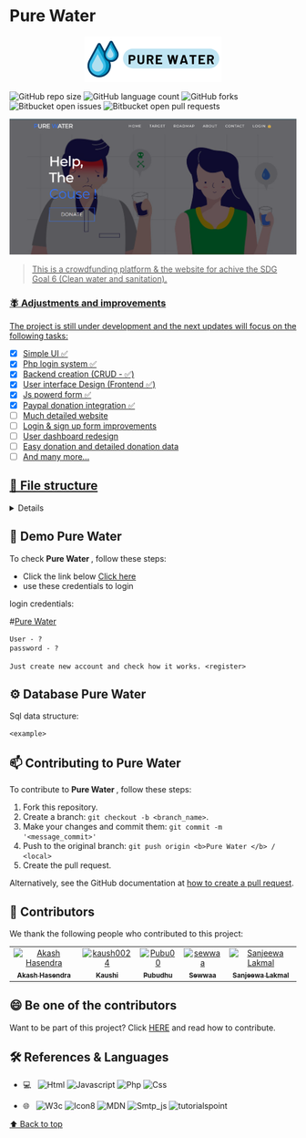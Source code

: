 # <b>Pure Water </b>
<div align="center">
  <a href="./img/logo.png">
    <img src="img/logo.png" alt="Logo" >
  </a>
</div>

![GitHub repo size](https://img.shields.io/github/repo-size/Sanjeewa001/Ara-n-hygiene-for-humans?style=for-the-badge)
![GitHub language count](https://img.shields.io/github/languages/count/Sanjeewa001/Ara-n-hygiene-for-humans?style=for-the-badge)
![GitHub forks](https://img.shields.io/github/forks/Sanjeewa001/Ara-n-hygiene-for-humans?style=for-the-badge)
![Bitbucket open issues](https://img.shields.io/bitbucket/issues/Sanjeewa001/Ara-n-hygiene-for-humans?style=for-the-badge)
![Bitbucket open pull requests](https://img.shields.io/bitbucket/pr-raw/Sanjeewa001/Ara-n-hygiene-for-humans?style=for-the-badge)

<a href="http://purewater.42web.io/">
<img src="./img/preview.png" alt="preview">

> This is a crowdfunding platform & the website for achive the SDG Goal 6 (Clean water and sanitation).  

### 🪰 Adjustments and improvements

The project is still under development and the next updates will focus on the following tasks:

- [x] Simple UI ✅
- [x] Php login system ✅
- [x] Backend creation (CRUD - ✅)
- [x] User interface Design (Frontend ✅)
- [x] Js powerd form ✅
- [x] Paypal donation integration ✅
- [ ] Much detailed website
- [ ] Login & sign up form improvements
- [ ] User dashboard redesign
- [ ] Easy donation and detailed donation data
- [ ] And many more...

## 📁 File structure 
<details>
<summary><b>File structure</b></summary>
<br>

   - [README.md](README.md)
   - __backend__
     - [auth\_session.php](backend/auth_session.php)
     - [dashboard.php](backend/dashboard.php)
     - [db.php](backend/db.php)
     - [index.php](backend/index.php)
     - [login.php](backend/login.php)
     - [logout.php](backend/logout.php)
     - [registration.php](backend/registration.php)
     - [style.css](backend/style.css)
   - __css__
     - [headers.css](css/headers.css)
     - [proinfo.css](css/proinfo.css)
     - [signup.css](css/signup.css)
     - [style.css](css/style.css)
     - [w3s.css](css/w3s.css)
   - __img__
     - [1.jpg](img/1.jpg)
     - __Target__
       - [6.1.svg](img/Target/6.1.svg)
       - [6.2.svg](img/Target/6.2.svg)
       - [6.3.svg](img/Target/6.3.svg)
       - [6.4.svg](img/Target/6.4.svg)
       - [6.5.svg](img/Target/6.5.svg)
       - [6.6.svg](img/Target/6.6.svg)
       - [6.7.svg](img/Target/6.7.svg)
       - [6.8.svg](img/Target/6.8.svg)
       - [GOAL\_6\_TARGET\_6.1.png](img/Target/GOAL_6_TARGET_6.1.png)
       - [GOAL\_6\_TARGET\_6.2.png](img/Target/GOAL_6_TARGET_6.2.png)
       - [GOAL\_6\_TARGET\_6.3.png](img/Target/GOAL_6_TARGET_6.3.png)
       - [GOAL\_6\_TARGET\_6.4.png](img/Target/GOAL_6_TARGET_6.4.png)
       - [GOAL\_6\_TARGET\_6.5.png](img/Target/GOAL_6_TARGET_6.5.png)
       - [GOAL\_6\_TARGET\_6.6.png](img/Target/GOAL_6_TARGET_6.6.png)
       - [GOAL\_6\_TARGET\_6.A.png](img/Target/GOAL_6_TARGET_6.A.png)
       - [GOAL\_6\_TARGET\_6.B.png](img/Target/GOAL_6_TARGET_6.B.png)
       - __goal\-6__
         - __GOAL\_6\_PRIMARY\_ICON__
           - __GOAL\_6\_EPS__
             - [TheGlobalGoals\_Icons\_Black\_Goal\_6.eps](img/Target/goal-6/GOAL_6_PRIMARY_ICON/GOAL_6_EPS/TheGlobalGoals_Icons_Black_Goal_6.eps)
             - [TheGlobalGoals\_Icons\_Color\_Goal\_6.eps](img/Target/goal-6/GOAL_6_PRIMARY_ICON/GOAL_6_EPS/TheGlobalGoals_Icons_Color_Goal_6.eps)
           - __GOAL\_6\_PNG__
             - [TheGlobalGoals\_Icons\_Black\_Goal\_6.png](img/Target/goal-6/GOAL_6_PRIMARY_ICON/GOAL_6_PNG/TheGlobalGoals_Icons_Black_Goal_6.png)
             - [TheGlobalGoals\_Icons\_Color\_Goal\_6.png](img/Target/goal-6/GOAL_6_PRIMARY_ICON/GOAL_6_PNG/TheGlobalGoals_Icons_Color_Goal_6.png)
           - __GOAL\_6\_SVG__
             - [TheGlobalGoals\_Icons\_Black\_Goal\_6.svg](img/Target/goal-6/GOAL_6_PRIMARY_ICON/GOAL_6_SVG/TheGlobalGoals_Icons_Black_Goal_6.svg)
             - [TheGlobalGoals\_Icons\_Color\_Goal\_6.svg](img/Target/goal-6/GOAL_6_PRIMARY_ICON/GOAL_6_SVG/TheGlobalGoals_Icons_Color_Goal_6.svg)
         - __GOAL\_6\_TARGETS__
           - __GOAL\_6\_TARGETS\_EPS__
             - [GOAL\_6\_TARGET\_6.1.eps](img/Target/goal-6/GOAL_6_TARGETS/GOAL_6_TARGETS_EPS/GOAL_6_TARGET_6.1.eps)
             - [GOAL\_6\_TARGET\_6.2.eps](img/Target/goal-6/GOAL_6_TARGETS/GOAL_6_TARGETS_EPS/GOAL_6_TARGET_6.2.eps)
             - [GOAL\_6\_TARGET\_6.3.eps](img/Target/goal-6/GOAL_6_TARGETS/GOAL_6_TARGETS_EPS/GOAL_6_TARGET_6.3.eps)
             - [GOAL\_6\_TARGET\_6.4.eps](img/Target/goal-6/GOAL_6_TARGETS/GOAL_6_TARGETS_EPS/GOAL_6_TARGET_6.4.eps)
             - [GOAL\_6\_TARGET\_6.5.eps](img/Target/goal-6/GOAL_6_TARGETS/GOAL_6_TARGETS_EPS/GOAL_6_TARGET_6.5.eps)
             - [GOAL\_6\_TARGET\_6.6.eps](img/Target/goal-6/GOAL_6_TARGETS/GOAL_6_TARGETS_EPS/GOAL_6_TARGET_6.6.eps)
             - [GOAL\_6\_TARGET\_6.A.eps](img/Target/goal-6/GOAL_6_TARGETS/GOAL_6_TARGETS_EPS/GOAL_6_TARGET_6.A.eps)
             - [GOAL\_6\_TARGET\_6.B.eps](img/Target/goal-6/GOAL_6_TARGETS/GOAL_6_TARGETS_EPS/GOAL_6_TARGET_6.B.eps)
           - __GOAL\_6\_TARGETS\_PNG__
           - __GOAL\_6\_TARGETS\_SVG__
             - [GOAL\_6\_TARGET\_6.1.svg](img/Target/goal-6/GOAL_6_TARGETS/GOAL_6_TARGETS_SVG/GOAL_6_TARGET_6.1.svg)
             - [GOAL\_6\_TARGET\_6.2.svg](img/Target/goal-6/GOAL_6_TARGETS/GOAL_6_TARGETS_SVG/GOAL_6_TARGET_6.2.svg)
             - [GOAL\_6\_TARGET\_6.3.svg](img/Target/goal-6/GOAL_6_TARGETS/GOAL_6_TARGETS_SVG/GOAL_6_TARGET_6.3.svg)
             - [GOAL\_6\_TARGET\_6.4.svg](img/Target/goal-6/GOAL_6_TARGETS/GOAL_6_TARGETS_SVG/GOAL_6_TARGET_6.4.svg)
             - [GOAL\_6\_TARGET\_6.5.svg](img/Target/goal-6/GOAL_6_TARGETS/GOAL_6_TARGETS_SVG/GOAL_6_TARGET_6.5.svg)
             - [GOAL\_6\_TARGET\_6.6.svg](img/Target/goal-6/GOAL_6_TARGETS/GOAL_6_TARGETS_SVG/GOAL_6_TARGET_6.6.svg)
             - [GOAL\_6\_TARGET\_6.A.svg](img/Target/goal-6/GOAL_6_TARGETS/GOAL_6_TARGETS_SVG/GOAL_6_TARGET_6.A.svg)
             - [GOAL\_6\_TARGET\_6.B.svg](img/Target/goal-6/GOAL_6_TARGETS/GOAL_6_TARGETS_SVG/GOAL_6_TARGET_6.B.svg)
     - [WASH SDG.png](img/WASH%20SDG.png)
     - __Work__
       - [1.jpg](img/Work/1.jpg)
       - [2.jpg](img/Work/2.jpg)
       - [3.jpg](img/Work/3.jpg)
       - [4.jpg](img/Work/4.jpg)
       - [5.jpg](img/Work/5.jpg)
       - [6.jpeg](img/Work/6.jpeg)
       - [7.jpg](img/Work/7.jpg)
       - [8.jpg](img/Work/8.jpg)
       - [9.jpg](img/Work/9.jpg)
       - [water resources management.jpg](img/Work/water%20resources%20management.jpg)
       - [water\-related ecosystems.jpg](img/Work/water-related%20ecosystems.jpg)
     - [cleanwater.png](img/cleanwater.png)
     - [donate.jpg](img/donate.jpg)
     - [home.jpg](img/home.jpg)
     - [home.svg](img/home.svg)
     - [logo.png](img/logo.png)
     - [sanitation.jpg](img/sanitation.jpg)
     - [water1.png](img/water1.png)
   - [index.html](index.html)
   - __js__
     - [app.js](js/app.js)
   - [list.md](list.md)
   - [proinfo.html](proinfo.html)

</details>


## 🚀 Demo <b>Pure Water </b>

To check <b>Pure Water </b>, follow these steps:

* Click the link below 
  <a href="http://purewater.42web.io/">Click here</a>
* use these credentials to login

login credentials:

#<a href="http://purewater.42web.io/">Pure Water</a> 
```
User - ?
password - ?

Just create new account and check how it works. <register>
```


## ⚙️ Database <b>Pure Water </b>

Sql data structure:

```
<example>
```


## 📫 Contributing to <b>Pure Water </b>
<!---If your README is long or if you have any specific process or steps you want contributors to follow, consider creating a separate CONTRIBUTING.md file--->
To contribute to <b>Pure Water </b>, follow these steps:

1. Fork this repository.
2. Create a branch: `git checkout -b <branch_name>`.
3. Make your changes and commit them: `git commit -m '<message_commit>'`
4. Push to the original branch: `git push origin <b>Pure Water </b> / <local>`
5. Create the pull request.

Alternatively, see the GitHub documentation at [how to create a pull request](https://help.github.com/en/github/collaborating-with-issues-and-pull-requests/creating-a-pull-request ).

## 🤝 Contributors

We thank the following people who contributed to this project:

<table>
  <tr>
  <td align="center">
      <a href="https://github.com/HMAHD">
        <img src="https://avatars.githubusercontent.com/u/99458905" width="100px;" alt="Akash Hasendra"/><br>
        <sub>
          <b>Akash Hasendra</b>
        </sub>
      </a>
    </td>
    <td align="center">
      <a href="https://github.com/kaush0024">
        <img src="https://avatars.githubusercontent.com/u/87804292" width="100px;" alt="kaush0024"/><br>
        <sub>
          <b>Kaushi</b>
        </sub>
      </a>
    </td>
    <td align="center">
      <a href="https://github.com/Pubu00">
        <img src="https://avatars.githubusercontent.com/u/98452452" width="100px;" alt="Pubu00"/><br>
        <sub>
          <b>Pubudhu</b>
        </sub>
      </a>
    </td>
    <td align="center">
      <a href="https://github.com/Sewwaa">
        <img src="https://avatars.githubusercontent.com/u/87800635?v=4" width="100px;" alt="sewwaa"/><br>
        <sub>
          <b>Sewwaa</b>
        </sub>
      </a>
    </td>
    <td align="center">
      <a href="#">
        <img src="https://avatars.githubusercontent.com/u/87803867" width="100px;" alt="Sanjeewa Lakmal"/><br>
        <sub>
        <b>Sanjeewa Lakmal</b>
        </sub>
      </a>
    </td>
  </tr>
</table>


## 😄 Be one of the contributors<br>

Want to be part of this project? Click [HERE](CONTRIBUTING.md) and read how to contribute.

## 🛠 References & Languages 

- 💻 &nbsp;
  ![Html](https://img.shields.io/badge/HTML5-E34F26?style=flat&logo=html)
  ![Javascript](https://img.shields.io/badge/JavaScript-323330?style=flat&logo=javascript)
  ![Php](https://img.shields.io/badge/PHP-777BB4?style=flat&logo=php)
  ![Css](https://img.shields.io/badge/CSS3-1572B6?style=flat&logo=css)
  
  
- 🌐 &nbsp;
  ![W3c](https://img.shields.io/badge/W3c-4EAA25?style=flat&logo=w3c)
  ![Icon8](https://img.shields.io/badge/Icon8-00B14F?style=flat&logo=icon8)
  ![MDN](https://img.shields.io/badge/MDN_Web_Docs-black?style=flat&logo=mdn_web_doc)
  ![Smtp_js](https://img.shields.io/badge/smtp%20Js-1890FF?style=flat&logo=js)
  ![tutorialspoint](https://img.shields.io/badge/Tutorialpoint-FF6F00?style=flat&logo=tutorialspoint)
  

[⬆ Back to top](#project-name)<br>
